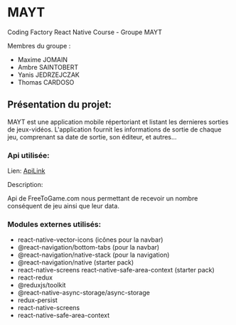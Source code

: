 # MAYT
Coding Factory React Native Course - Groupe MAYT

Membres du groupe :

- Maxime JOMAIN
- Ambre SAINTOBERT
- Yanis JEDRZEJCZAK 
- Thomas CARDOSO

## Présentation du projet: 

MAYT est une application mobile répertoriant et listant les dernieres sorties de jeux-vidéos. L'application fournit les informations de sortie de chaque jeu, comprenant sa date de sortie, son éditeur, et autres...

### Api utilisée:

Lien: [ApiLink](https://www.freetogame.com/api-doc)

Description: 

Api de FreeToGame.com nous permettant de recevoir un nombre conséquent de jeu ainsi que leur data. 

### Modules externes utilisés:

- react-native-vector-icons (icônes pour la navbar)
- @react-navigation/bottom-tabs (pour la navbar)
- @react-navigation/native-stack (pour la navigation)
- @react-navigation/native (starter pack)
- react-native-screens react-native-safe-area-context (starter pack)
- react-redux
- @reduxjs/toolkit
- @react-native-async-storage/async-storage
- redux-persist
- react-native-screens
- react-native-safe-area-context

